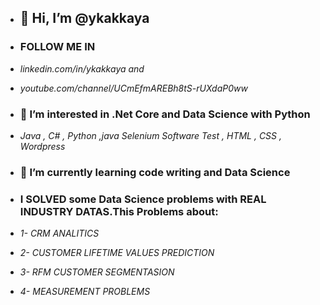 - ## 👋 Hi, I’m @ykakkaya
 
- ### FOLLOW ME  IN
-   *linkedin.com/in/ykakkaya and* 
-   *youtube.com/channel/UCmEfmAREBh8tS-rUXdaP0ww*
-  ### 👀 I’m interested in .Net Core and Data Science with Python
-   *Java , C# , Python ,java Selenium Software Test , HTML , CSS , Wordpress* 
- ### 🌱 I’m currently learning code writing and Data Science
- ### I SOLVED some Data Science problems with **REAL INDUSTRY DATAS**.This Problems about:
-  _1- CRM ANALITICS_
-  _2- CUSTOMER LIFETIME VALUES PREDICTION_
-  _3- RFM CUSTOMER SEGMENTASION_
-  _4- MEASUREMENT PROBLEMS_


<!---
ykakkaya/ykakkaya is a ✨ special ✨ repository because its `README.md` (this file) appears on your GitHub profile.
You can click the Preview link to take a look at your changes.
--->

